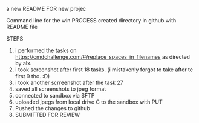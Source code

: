 a new README FOR new projec

Command line for the win
PROCESS
created directory in github with README file

STEPS
1. i performed the tasks on https://cmdchallenge.com/#/replace_spaces_in_filenames as directed by alx.
2. i took screenshot after first 18 tasks. (i mistakenly forgot to take after te first 9 tho. :D)
3. i took another scrreenshot after the task 27
4. saved all screenshots to jpeg format
5. connected to sandbox via SFTP
6. uploaded jpegs from local drive C to the sandbox with PUT
7. Pushed the changes to github
8. SUBMITTED FOR REVIEW
